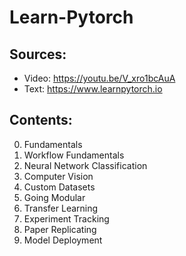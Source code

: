 # Learn-Pytorch

## Sources: 
- Video: https://youtu.be/V_xro1bcAuA
- Text: https://www.learnpytorch.io

## Contents:
00. Fundamentals
01. Workflow Fundamentals
02. Neural Network Classification
03. Computer Vision
04. Custom Datasets
05. Going Modular
06. Transfer Learning
07. Experiment Tracking
08. Paper Replicating
09. Model Deployment
